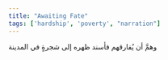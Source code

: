 ```yaml
---
title: "Awaiting Fate"
tags: ['hardship', 'poverty', "narration"]
---
```


 وهمَّ أن يُفارقهم فأسند ظهره إلى شجرةٍ في المدينة
